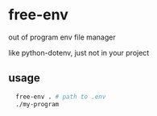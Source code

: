 # free-env
out of program env file manager

like python-dotenv, just not in your project

## usage

``` bash
  free-env . # path to .env
  ./my-program 
```

